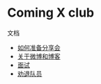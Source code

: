 ﻿# Coming X club

文档

- [如何准备分享会](./doc/share.md)
- [关于微博和博客](./doc/about-weibo-and-blog.md)
- [面试](./doc/interview.md)
- [劝退队员](./doc/fire-one-person.md)
